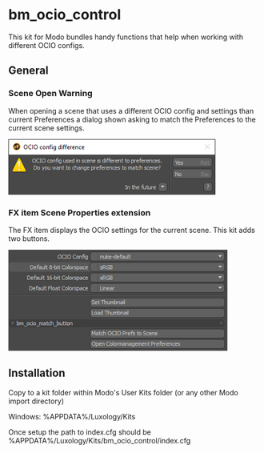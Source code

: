 # bm_ocio_control
This kit for Modo bundles handy functions that help when working with different OCIO configs.

## General
### Scene Open Warning
When opening a scene that uses a different OCIO config and settings than current Preferences a dialog shown asking to match the Preferences to the current scene settings.

![Match OCIO preferences to Scene](screenshots/dialog_OCIO_difference.png)

### FX item Scene Properties extension
The FX item displays the OCIO settings for the current scene. This kit adds two buttons.

![Scene properties addition](screenshots/scene_properties.png)

## Installation
Copy to a kit folder within Modo's User Kits folder (or any other Modo import directory)

Windows: %APPDATA%/Luxology/Kits

Once setup the path to index.cfg should be %APPDATA%/Luxology/Kits/bm_ocio_control/index.cfg